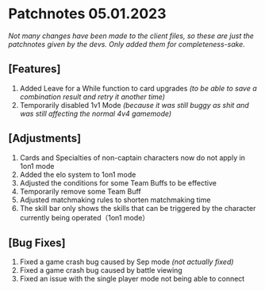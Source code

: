 # Patchnotes 05.01.2023

*Not many changes have been made to the client files, so these are just the patchnotes given by the devs. Only added them for completeness-sake.*

## [Features]
1. Added Leave for a While function to card upgrades *(to be able to save a combination result and retry it another time)*
2. Temporarily disabled 1v1 Mode *(because it was still buggy as shit and was still affecting the normal 4v4 gamemode)*

## [Adjustments]
1. Cards and Specialties of non-captain characters now do not apply in 1on1 mode
2. Added the elo system to 1on1 mode
3. Adjusted the conditions for some Team Buffs to be effective
4. Temporarily remove some Team Buff
5. Adjusted matchmaking rules to shorten matchmaking time
6. The skill bar only shows the skills that can be triggered by the character currently being operated（1on1 mode）

## [Bug Fixes]
1. Fixed a game crash bug caused by Sep mode *(not actually fixed)*
2. Fixed a game crash bug caused by battle viewing
3. Fixed an issue with the single player mode not being able to connect